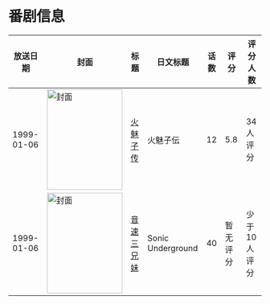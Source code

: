 # 番剧信息

|放送日期|封面|标题|日文标题|话数|评分|评分人数|
|---|---|---|---|---|---|---|
|1999-01-06|<img src="//lain.bgm.tv/pic/cover/c/20/bf/40934_3TZpC.jpg" alt="封面" style="width:150px;height:200px;object-fit:cover;">|[火魅子传](https://bangumi.tv/subject/40934)|火魅子伝|12|5.8|34人评分|
|1999-01-06|<img src="//lain.bgm.tv/pic/cover/c/e5/6a/425225_39g2g.jpg" alt="封面" style="width:150px;height:200px;object-fit:cover;">|[音速三兄妹](https://bangumi.tv/subject/425225)|Sonic Underground|40|暂无评分|少于10人评分|
